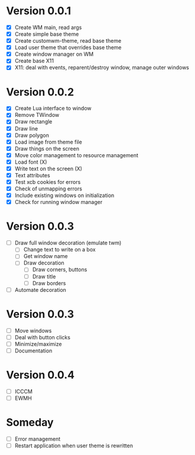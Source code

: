 # Version 0.0.1

- [x] Create WM main, read args
- [x] Create simple base theme
- [x] Create customwm-theme, read base theme
- [x] Load user theme that overrides base theme
- [x] Create window manager on WM
- [x] Create base X11
- [x] X11: deal with events, reparent/destroy window, manage outer windows

# Version 0.0.2

- [x] Create Lua interface to window
- [x] Remove TWindow
- [x] Draw rectangle
- [x] Draw line
- [x] Draw polygon
- [x] Load image from theme file
- [x] Draw things on the screen
- [x] Move color management to resource management
- [x] Load font (X)
- [x] Write text on the screen (X)
- [x] Text attributes
- [x] Test xcb cookies for errors
- [x] Check of unmapping errors
- [x] Include existing windows on initialization
- [x] Check for running window manager

# Version 0.0.3

- [ ] Draw full window decoration (emulate twm)
  - [ ] Change text to write on a box
  - [ ] Get window name
  - [ ] Draw decoration
    - [ ] Draw corners, buttons
    - [ ] Draw title
    - [ ] Draw borders
- [ ] Automate decoration

# Version 0.0.3

- [ ] Move windows
- [ ] Deal with button clicks
- [ ] Minimize/maximize
- [ ] Documentation

# Version 0.0.4

- [ ] ICCCM
- [ ] EWMH

# Someday

- [ ] Error management
- [ ] Restart application when user theme is rewritten
